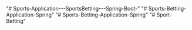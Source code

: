 "# Sports-Application---SportsBetting---Spring-Boot-" 
"# Sports-Betting-Application-Spring" 
"# Sports-Betting-Application-Spring" 
"# Sport-Betting" 
